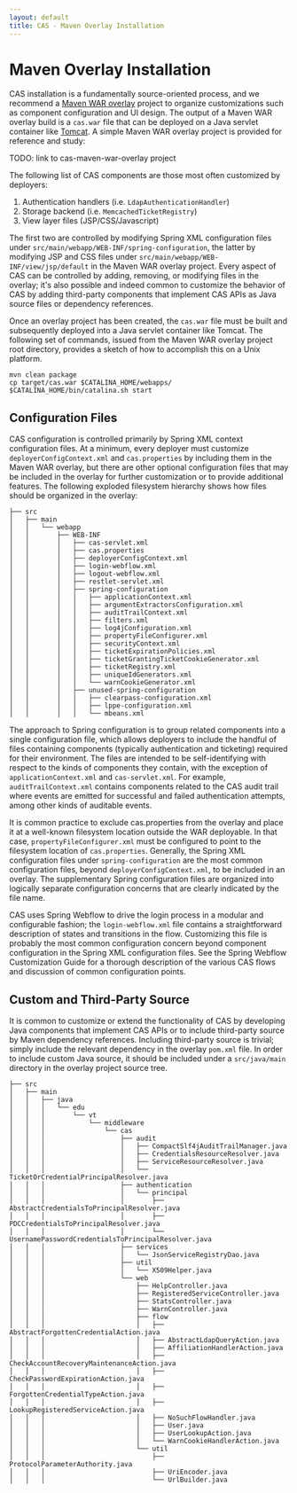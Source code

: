 ```yaml
---
layout: default
title: CAS - Maven Overlay Installation
---
```

<a name="MavenOverlayInstallation">  </a>
# Maven Overlay Installation
CAS installation is a fundamentally source-oriented process, and we recommend a
[Maven WAR overlay](http://maven.apache.org/plugins/maven-war-plugin/overlays.html) project to organize
customizations such as component configuration and UI design.
The output of a Maven WAR overlay build is a `cas.war` file that can be deployed on a Java servlet container like
[Tomcat](http://tomcat.apache.org/whichversion.html).
A simple Maven WAR overlay project is provided for reference and study:

TODO: link to cas-maven-war-overlay project

The following list of CAS components are those most often customized by deployers:

1. Authentication handlers (i.e. `LdapAuthenticationHandler`)
2. Storage backend (i.e. `MemcachedTicketRegistry`)
3. View layer files (JSP/CSS/Javascript)

The first two are controlled by modifying Spring XML configuration files under
`src/main/webapp/WEB-INF/spring-configuration`, the latter by modifying JSP and CSS files under
`src/main/webapp/WEB-INF/view/jsp/default` in the Maven WAR overlay project. Every aspect of CAS can be controlled by
adding, removing, or modifying files in the overlay; it's also possible and indeed common to customize the behavior of
CAS by adding third-party components that implement CAS APIs as Java source files or dependency references.

Once an overlay project has been created, the `cas.war` file must be built and subsequently deployed into a Java
servlet container like Tomcat. The following set of commands, issued from the Maven WAR overlay project root
directory, provides a sketch of how to accomplish this on a Unix platform.

    mvn clean package
    cp target/cas.war $CATALINA_HOME/webapps/
    $CATALINA_HOME/bin/catalina.sh start

<a name="ConfigurationFiles">  </a>
## Configuration Files
CAS configuration is controlled primarily by Spring XML context configuration files. At a minimum, every deployer
must customize `deployerConfigContext.xml` and `cas.properties` by including them in the Maven WAR overlay,
but there are other optional configuration files that may be included in the overlay for further customization
or to provide additional features. The following exploded filesystem hierarchy shows how files should be organized
in the overlay:

    ├── src
    │   ├── main
    │   │   └── webapp
    │   │       ├── WEB-INF
    │   │       │   ├── cas-servlet.xml
    │   │       │   ├── cas.properties
    │   │       │   ├── deployerConfigContext.xml
    │   │       │   ├── login-webflow.xml
    │   │       │   ├── logout-webflow.xml
    │   │       │   ├── restlet-servlet.xml
    │   │       │   ├── spring-configuration
    │   │       │   │   ├── applicationContext.xml
    │   │       │   │   ├── argumentExtractorsConfiguration.xml
    │   │       │   │   ├── auditTrailContext.xml
    │   │       │   │   ├── filters.xml
    │   │       │   │   ├── log4jConfiguration.xml
    │   │       │   │   ├── propertyFileConfigurer.xml
    │   │       │   │   ├── securityContext.xml
    │   │       │   │   ├── ticketExpirationPolicies.xml
    │   │       │   │   ├── ticketGrantingTicketCookieGenerator.xml
    │   │       │   │   ├── ticketRegistry.xml
    │   │       │   │   ├── uniqueIdGenerators.xml
    │   │       │   │   └── warnCookieGenerator.xml
    │   │       │   ├── unused-spring-configuration
    │   │       │   │   ├── clearpass-configuration.xml
    │   │       │   │   ├── lppe-configuration.xml
    │   │       │   │   └── mbeans.xml

The approach to Spring configuration is to group related components into a single configuration file, which allows
deployers to include the handful of files containing components (typically authentication and ticketing) required
for their environment. The files are intended to be self-identifying with respect to the kinds of components they
contain, with the exception of `applicationContext.xml` and `cas-servlet.xml`. For example, `auditTrailContext.xml`
contains components related to the CAS audit trail where events are emitted for successful and failed authentication
attempts, among other kinds of auditable events.

It is common practice to exclude cas.properties from the overlay and place it at a well-known filesystem location
outside the WAR deployable. In that case, `propertyFileConfigurer.xml` must be configured to point to the filesystem
location of `cas.properties`. Generally, the Spring XML configuration files under `spring-configuration` are the most
common configuration files, beyond `deployerConfigContext.xml`, to be included in an overlay. The supplementary Spring
configuration files are organized into logically separate configuration concerns that are clearly indicated by the file
name.

CAS uses Spring Webflow to drive the login process in a modular and configurable fashion; the `login-webflow.xml`
file contains a straightforward description of states and transitions in the flow. Customizing this file is probably
the most common configuration concern beyond component configuration in the Spring XML configuration files. See the
Spring Webflow Customization Guide for a thorough description of the various CAS flows and discussion of common
configuration points.

<a name="CustomandThird-PartySource">  </a>
## Custom and Third-Party Source
It is common to customize or extend the functionality of CAS by developing Java components that implement CAS APIs or
to include third-party source by Maven dependency references. Including third-party source is trivial; simply include
the relevant dependency in the overlay `pom.xml` file. In order to include custom Java source, it should be included
under a `src/java/main` directory in the overlay project source tree.

    ├── src
    │   ├── main
    │   │   ├── java
    │   │   │   └── edu
    │   │   │       └── vt
    │   │   │           └── middleware
    │   │   │               └── cas
    │   │   │                   ├── audit
    │   │   │                   │   ├── CompactSlf4jAuditTrailManager.java
    │   │   │                   │   ├── CredentialsResourceResolver.java
    │   │   │                   │   ├── ServiceResourceResolver.java
    │   │   │                   │   └── TicketOrCredentialPrincipalResolver.java
    │   │   │                   ├── authentication
    │   │   │                   │   └── principal
    │   │   │                   │       ├── AbstractCredentialsToPrincipalResolver.java
    │   │   │                   │       ├── PDCCredentialsToPrincipalResolver.java
    │   │   │                   │       └── UsernamePasswordCredentialsToPrincipalResolver.java
    │   │   │                   ├── services
    │   │   │                   │   └── JsonServiceRegistryDao.java
    │   │   │                   ├── util
    │   │   │                   │   └── X509Helper.java
    │   │   │                   └── web
    │   │   │                       ├── HelpController.java
    │   │   │                       ├── RegisteredServiceController.java
    │   │   │                       ├── StatsController.java
    │   │   │                       ├── WarnController.java
    │   │   │                       ├── flow
    │   │   │                       │   ├── AbstractForgottenCredentialAction.java
    │   │   │                       │   ├── AbstractLdapQueryAction.java
    │   │   │                       │   ├── AffiliationHandlerAction.java
    │   │   │                       │   ├── CheckAccountRecoveryMaintenanceAction.java
    │   │   │                       │   ├── CheckPasswordExpirationAction.java
    │   │   │                       │   ├── ForgottenCredentialTypeAction.java
    │   │   │                       │   ├── LookupRegisteredServiceAction.java
    │   │   │                       │   ├── NoSuchFlowHandler.java
    │   │   │                       │   ├── User.java
    │   │   │                       │   ├── UserLookupAction.java
    │   │   │                       │   └── WarnCookieHandlerAction.java
    │   │   │                       └── util
    │   │   │                           ├── ProtocolParameterAuthority.java
    │   │   │                           ├── UriEncoder.java
    │   │   │                           └── UrlBuilder.java
